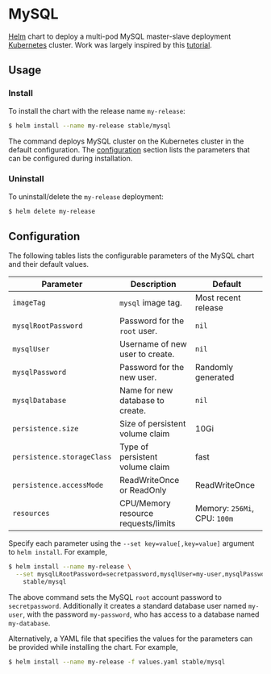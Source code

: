 # MySQL

[Helm](https://helm.sh/) chart to deploy a multi-pod MySQL master-slave deployment [Kubernetes](http://kubernetes.io) cluster. Work was largely inspired by this [tutorial](https://kubernetes.io/docs/tutorials/stateful-application/run-replicated-stateful-application/).

## Usage

### Install 

To install the chart with the release name `my-release`:

```bash
$ helm install --name my-release stable/mysql
```

The command deploys MySQL cluster on the Kubernetes cluster in the default configuration. The [configuration](#configuration) section lists the parameters that can be configured during installation.

### Uninstall

To uninstall/delete the `my-release` deployment:

```bash
$ helm delete my-release
```

## Configuration

The following tables lists the configurable parameters of the MySQL chart and their default values.

| Parameter                  | Description                        | Default                                                    |
| -----------------------    | ---------------------------------- | ---------------------------------------------------------- |
| `imageTag`                 | `mysql` image tag.                 | Most recent release                                        |
| `mysqlRootPassword`        | Password for the `root` user.      | `nil`                                                      |
| `mysqlUser`                | Username of new user to create.    | `nil`                                                      |
| `mysqlPassword`            | Password for the new user.         | Randomly generated                                         |
| `mysqlDatabase`            | Name for new database to create.   | `nil`                                                      |
| `persistence.size`         | Size of persistent volume claim    | 10Gi
| `persistence.storageClass` | Type of persistent volume claim    | fast
| `persistence.accessMode`   | ReadWriteOnce or ReadOnly          | ReadWriteOnce                                              |
| `resources`                | CPU/Memory resource requests/limits | Memory: `256Mi`, CPU: `100m`                              |

Specify each parameter using the `--set key=value[,key=value]` argument to `helm install`. For example,

```bash
$ helm install --name my-release \
  --set mysqlLRootPassword=secretpassword,mysqlUser=my-user,mysqlPassword=my-password,mysqlDatabase=my-database \
    stable/mysql
```

The above command sets the MySQL `root` account password to `secretpassword`. Additionally it creates a standard database user named `my-user`, with the password `my-password`, who has access to a database named `my-database`.

Alternatively, a YAML file that specifies the values for the parameters can be provided while installing the chart. For example,

```bash
$ helm install --name my-release -f values.yaml stable/mysql
```